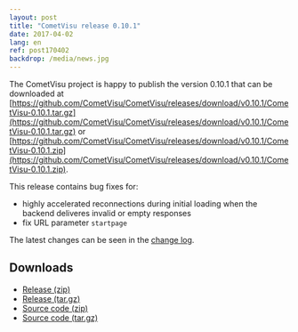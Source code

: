 ```yaml
---
layout: post
title: "CometVisu release 0.10.1"
date: 2017-04-02
lang: en
ref: post170402
backdrop: /media/news.jpg
---
```


The CometVisu project is happy to publish the version 0.10.1 that can be
downloaded at 
[https://github.com/CometVisu/CometVisu/releases/download/v0.10.1/CometVisu-0.10.1.tar.gz](https://github.com/CometVisu/CometVisu/releases/download/v0.10.1/CometVisu-0.10.1.tar.gz)
or 
[https://github.com/CometVisu/CometVisu/releases/download/v0.10.1/CometVisu-0.10.1.zip](https://github.com/CometVisu/CometVisu/releases/download/v0.10.1/CometVisu-0.10.1.zip).

This release contains bug fixes for:
- highly accelerated reconnections during initial loading when the backend deliveres invalid or empty responses
- fix URL parameter `startpage`

The latest changes can be seen in the 
[change log](https://raw.githubusercontent.com/CometVisu/CometVisu/v0.10.1/ChangeLog).

Downloads
---------

* [Release (zip)](https://github.com/CometVisu/CometVisu/releases/download/v0.10.1/CometVisu-0.10.1.zip)
* [Release (tar.gz)](https://github.com/CometVisu/CometVisu/releases/download/v0.10.1/CometVisu-0.10.1.tar.gz)
* [Source code (zip)](https://github.com/CometVisu/CometVisu/archive/v0.10.1.zip)
* [Source code (tar.gz)](https://github.com/CometVisu/CometVisu/archive/v0.10.1.tar.gz)
